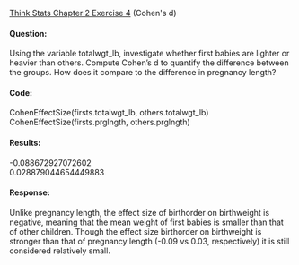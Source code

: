 [Think Stats Chapter 2 Exercise 4](http://greenteapress.com/thinkstats2/html/thinkstats2003.html#toc24) (Cohen's d)

#### Question:
Using the variable totalwgt_lb, investigate whether first babies are lighter or heavier than others. Compute Cohen’s d to quantify the difference between the groups. How does it compare to the difference in pregnancy length?

#### Code:
CohenEffectSize(firsts.totalwgt_lb, others.totalwgt_lb)  
CohenEffectSize(firsts.prglngth, others.prglngth)  

#### Results:
-0.088672927072602  
0.028879044654449883  

#### Response:
Unlike pregnancy length, the effect size of birthorder on birthweight is negative, meaning that the mean weight of first babies is smaller than that of other children. Though the effect size birthorder on birthweight is stronger than that of pregnancy length (-0.09 vs 0.03, respectively) it is still considered relatively small.